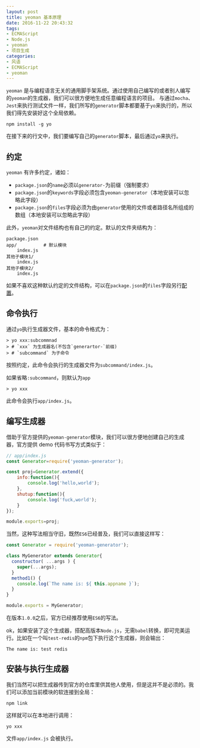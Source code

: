 ```yaml
---
layout: post
title: yeoman 基本原理
date: 2016-11-22 20:43:32
tags:
- ECMAScript
- Node.js
- yeoman
- 项目生成
categories:
- 风语
- ECMAScript
- yeoman
---
```


`yeoman` 是与编程语言无关的通用脚手架系统。通过使用自己编写的或者别人编写的`yeoman`的生成器，我们可以很方便地生成任意编程语言的项目。
与通过`mocha`、`Jest`来执行测试文件一样，我们所写的`generator`脚本都要基于`yo`来执行的，所以我们得先安装好这个全局依赖。
```
npm install -g yo
```

在接下来的行文中，我们要编写自己的`generator`脚本，最后通过`yo`来执行。

## 约定

`yeoman` 有许多约定，诸如：

* `package.json`的`name`必须以`generator-`为前缀（强制要求）
* `package.json`的`keywords`字段必须包含`yeoman-generator`（本地安装可以忽略此字段）
* `package.json`的`files`字段必须为由`generator`使用的文件或者路径名所组成的数组（本地安装可以忽略此字段）

此外，`yeoman`对文件结构也有自己的约定。默认的文件夹结构为：

```
package.json
app/          # 默认模块
    index.js
其他子模块1/
    index.js
其他子模块2/
    index.js
```
如果不喜欢这种默认约定的文件结构，可以在`package.json`的`files`字段另行[配置](http://yeoman.io/authoring/)。

## 命令执行

通过`yo`执行生成器文件，基本的命令格式为： 
```
> yo xxx:subcommnad
> # `xxx` 为生成器名(不包含`generartor-`前缀)
> # `subcommand` 为子命令
```
按照约定，此命令会执行的生成器文件为`subcommand/index.js`。

如果省略`:subcommand`，则默认为`app`
```
> yo xxx
```
此命令会执行`app/index.js`。

## 编写生成器

借助于官方提供的`yeoman-generator`模块，我们可以很方便地创建自己的生成器，官方提供 demo 代码书写方式类似于：
```JavaScript
// app/index.js 
const Generator=require('yeoman-generator');

const proj=Generator.extend({
    info:function(){
        console.log('hello,world');
    },
    shutup:function(){
        console.log('fuck,world');
    }
});

module.exports=proj;
```

当然，这种写法相当守旧，既然`ES6`已经普及，我们可以直接这样写：
```JavaScript
const Generator = require('yeoman-generator');

class MyGenerator extends Generator{
  constructor( ...args ) {
    super(...args);
  }
  method1() {
    console.log(`The name is: ${ this.appname }`);
  }
} 

module.exports = MyGenerator;
```

在版本`1.0.0`之后，官方已经推荐使用`ES6`的写法。

ok，如果安装了这个生成器，搭配高版本`Node.js`，无需`babel`转换，即可完美运行。比如在一个叫`test-redis`的`npm`包下执行这个生成器，则会输出：
```
The name is: test redis
```

## 安装与执行生成器

我们当然可以把生成器传到官方的仓库里供其他人使用，但是这并不是必须的。我们可以添加当前模块的软连接到全局：
```
npm link 
```
这样就可以在本地进行调用：
```
yo xxx
```
文件`app/index.js` 会被执行。




